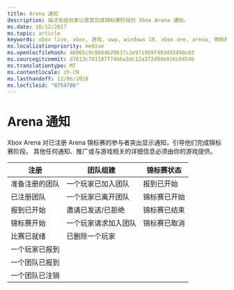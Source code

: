 ```yaml
---
title: Arena 通知
description: 描述发给玩家以使其完成锦标赛阶段的 Xbox Arena 通知。
ms.date: 10/12/2017
ms.topic: article
keywords: xbox live, xbox, 游戏, uwp, windows 10, xbox one, arena, 锦标赛, ux
ms.localizationpriority: medium
ms.openlocfilehash: 46865c9c8684b20637c2e971989f493dd2490c63
ms.sourcegitcommit: d7613c791107f74b6a3dc12a372d9de916c0454b
ms.translationtype: MT
ms.contentlocale: zh-CN
ms.lasthandoff: 12/06/2018
ms.locfileid: "8754786"
---
```

# <a name="arena-notifications"></a>Arena 通知

Xbox Arena 对已注册 Arena 锦标赛的参与者突出显示通知，引导他们完成锦标赛阶段。 其他任何通知、推广或与游戏相关的详细信息必须由你的游戏提供。

注册 | 团队组建 | 锦标赛状态
--- | --- | ---
准备注册的团队 | 一个玩家已加入团队 | 报到已开始
已注册团队 | 一个玩家已离开团队 | 锦标赛已开始
报到已开始 | 邀请已发送/已拒绝 | 锦标赛已结束
锦标赛开始 | 一个玩家请求加入团队 | 锦标赛已取消
比赛已就绪 | 已删除一个玩家 |
一个玩家已报到 | |
一个团队已报到 | |
一个团队已注销 | |
